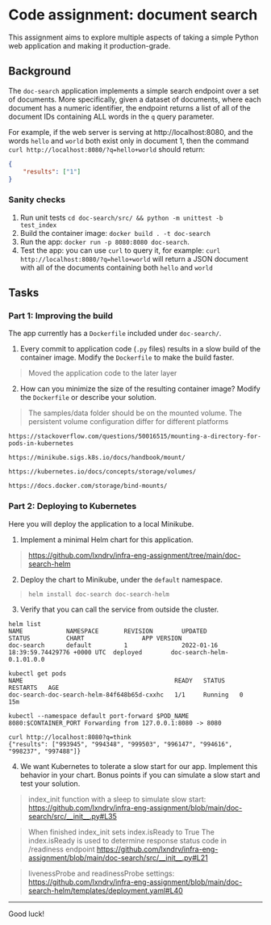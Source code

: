 # Code assignment: document search

This assignment aims to explore multiple aspects of taking a simple Python web application and making it production-grade.

## Background

The `doc-search` application implements a simple search endpoint over a set of documents. More specifically, given a dataset of documents, where each document has a numeric identifier, the endpoint returns a list of all of the document IDs containing ALL words in the `q` query parameter.

For example, if the web server is serving at http://localhost:8080, and the words `hello` and `world` both exist only in document 1, then the command `curl http://localhost:8080/?q=hello+world` should return:

```json
{
    "results": ["1"]
}
```

### Sanity checks

1. Run unit tests `cd doc-search/src/ && python -m unittest -b test_index`
2. Build the container image: `docker build . -t doc-search`
3. Run the app: `docker run -p 8080:8080 doc-search`. 
4. Test the app: you can use `curl` to query it, for example: `curl http://localhost:8080/?q=hello+world` will return a JSON document with all of the documents containing both `hello` and `world`

## Tasks

### Part 1: Improving the build

The app currently has a `Dockerfile` included under `doc-search/`.

1. Every commit to application code (`.py` files) results in a slow build of the container image. Modify the `Dockerfile` to make the build faster.
> Moved the application code to the later layer
2. How can you minimize the size of the resulting container image? Modify the `Dockerfile` or describe your solution.
> The samples/data folder should be on the mounted volume.
The persistent volume configuration differ for different platforms
```
https://stackoverflow.com/questions/50016515/mounting-a-directory-for-pods-in-kubernetes

https://minikube.sigs.k8s.io/docs/handbook/mount/

https://kubernetes.io/docs/concepts/storage/volumes/

https://docs.docker.com/storage/bind-mounts/

```

### Part 2: Deploying to Kubernetes

Here you will deploy the application to a local Minikube.

1. Implement a minimal Helm chart for this application.
> <https://github.com/lxndrv/infra-eng-assignment/tree/main/doc-search-helm>
2. Deploy the chart to Minikube, under the `default` namespace.
> ``` helm install doc-search doc-search-helm ```
3. Verify that you can call the service from outside the cluster.
> 
``` 
helm list
NAME            NAMESPACE       REVISION        UPDATED                                 STATUS          CHART                APP VERSION
doc-search      default         1               2022-01-16 18:39:59.74429776 +0000 UTC  deployed        doc-search-helm-0.1.01.0.0

kubectl get pods
NAME                                          READY   STATUS    RESTARTS   AGE
doc-search-doc-search-helm-84f648b65d-cxxhc   1/1     Running   0          15m

kubectl --namespace default port-forward $POD_NAME 8080:$CONTAINER_PORT Forwarding from 127.0.0.1:8080 -> 8080

curl http://localhost:8080?q=think
{"results": ["993945", "994348", "999503", "996147", "994616", "998237", "997488"]}

```
4. We want Kubernetes to tolerate a slow start for our app. Implement this behavior in your chart. Bonus points if you can simulate a slow start and test your solution.
> index_init function with a sleep to simulate slow start:
<https://github.com/lxndrv/infra-eng-assignment/blob/main/doc-search/src/__init__.py#L35>

> When finished index_init sets index.isReady to True
The index.isReady is used to determine response status code in /readiness endpoint 
<https://github.com/lxndrv/infra-eng-assignment/blob/main/doc-search/src/__init__.py#L21>

> livenessProbe and readinessProbe settings:
<https://github.com/lxndrv/infra-eng-assignment/blob/main/doc-search-helm/templates/deployment.yaml#L40>


---

Good luck!
